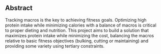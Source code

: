 ## Abstract
Tracking macros is the key to achieving fitness goals. Optimizing high protein intake while minimizing calories with a balance of macros is critical to proper dieting and nutrition. This project aims to build a solution that maximizes protein intake while minimizing the cost, balancing the macros relative to basic fitness objectives (bulking, cutting or maintaining) and providing some variety using tertiary constraints.

